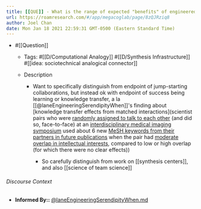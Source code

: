 ```yaml
---
title: [[QUE]] - What is the range of expected "benefits" of engineered interactions with potential "informants" across knowledge boundaries?
url: https://roamresearch.com/#/app/megacoglab/page/8zQJRziq8
author: Joel Chan
date: Mon Jan 18 2021 22:59:31 GMT-0500 (Eastern Standard Time)
---
```


- #[[Question]]

    - Tags: #[[D/Computational Analogy]] #[[D/Synthesis Infrastructure]] #[[idea: sociotechnical analogical connector]]

    - Description

        - Want to specifically distinguish from endpoint of jump-starting collaborations, but instead ok with endpoint of success being learning or knowledge transfer, a la [[@laneEngineeringSerendipityWhen]]'s finding about [knowledge transfer effects from matched interactions](scientist pairs who were [randomly assigned to talk to each other](((Dvg9ncop6))) (and did so, face-to-face) at an [interdisciplinary medical imaging symposium](((HvQgkhAIF))) used about 6 new [MeSH keywords from their partners in future publications](((08vh79BF1))) when the pair had [moderate overlap in intellectual interests](((_eEx8ZIIv))), compared to low or high overlap (for which there were no clear effects))

            - So carefully distinguish from work on [[synthesis centers]], and also [[science of team science]]

###### Discourse Context

- **Informed By::** [@laneEngineeringSerendipityWhen.md](@laneEngineeringSerendipityWhen.md)


